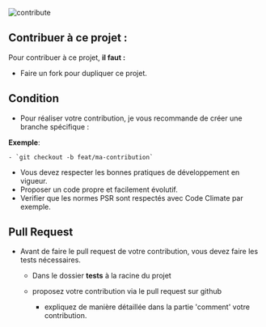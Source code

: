 ![contribute](https://user-images.githubusercontent.com/52566974/179392110-5a870fe7-98af-482b-adb1-debf53fe9fa2.png)
## Contribuer à ce projet : 


Pour contribuer à ce projet, **il faut :**
- Faire un fork pour dupliquer ce projet.

## Condition
- Pour réaliser votre contribution, je vous recommande de créer une branche spécifique :

**Exemple**:

    - `git checkout -b feat/ma-contribution`

    
- Vous devez respecter les bonnes pratiques de développement en vigueur.
- Proposer un code propre et facilement évolutif.
- Verifier que les normes PSR sont respectés avec Code Climate par exemple.

## Pull Request
- Avant de faire le pull request de votre contribution, vous devez faire les tests nécessaires.
    - Dans le dossier **tests** à la racine du projet


  - proposez votre contribution via le pull request sur github
      - expliquez de manière détaillée dans la partie 'comment' votre contribution.
